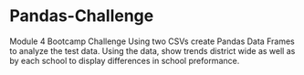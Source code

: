 # Pandas-Challenge
Module 4 Bootcamp Challenge
Using two CSVs create Pandas Data Frames to analyze the test data. Using the data, show trends district wide as well as by each school to display differences in school preformance. 